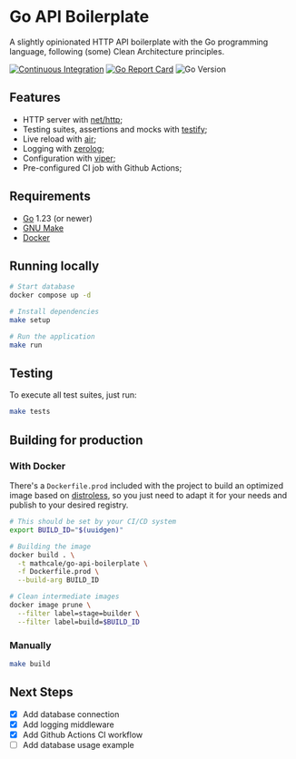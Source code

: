 # Go API Boilerplate

A slightly opinionated HTTP API boilerplate with the Go programming language, following (some) Clean Architecture principles.

[![Continuous Integration](https://github.com/mathcale/go-api-boilerplate/actions/workflows/ci.yaml/badge.svg)](https://github.com/mathcale/go-api-boilerplate/actions/workflows/ci.yaml)
[![Go Report Card](https://goreportcard.com/badge/github.com/mathcale/go-api-boilerplate)](https://goreportcard.com/report/github.com/mathcale/go-api-boilerplate)
![Go Version](https://img.shields.io/badge/go%20version-%3E=1.23-61CFDD.svg)

## Features

- HTTP server with [net/http](https://pkg.go.dev/net/http#hdr-Servers);
- Testing suites, assertions and mocks with [testify](https://github.com/stretchr/testify);
- Live reload with [air](https://github.com/air-verse/air);
- Logging with [zerolog](https://github.com/rs/zerolog);
- Configuration with [viper](https://github.com/spf13/viper);
- Pre-configured CI job with Github Actions;

## Requirements

- [Go](https://go.dev/) 1.23 (or newer)
- [GNU Make](https://www.gnu.org/software/make/)
- [Docker](https://www.docker.com/)

## Running locally

```sh
# Start database
docker compose up -d

# Install dependencies
make setup

# Run the application
make run
```

## Testing

To execute all test suites, just run:

```sh
make tests
```

## Building for production

### With Docker

There's a `Dockerfile.prod` included with the project to build an optimized image based on [distroless](https://github.com/GoogleContainerTools/distroless), so you just need to adapt it for your needs and publish to your desired registry.

```sh
# This should be set by your CI/CD system
export BUILD_ID="$(uuidgen)"

# Building the image
docker build . \
  -t mathcale/go-api-boilerplate \
  -f Dockerfile.prod \
  --build-arg BUILD_ID

# Clean intermediate images
docker image prune \
  --filter label=stage=builder \
  --filter label=build=$BUILD_ID
```

### Manually

```sh
make build
```

## Next Steps

- [X] Add database connection
- [X] Add logging middleware
- [X] Add Github Actions CI workflow
- [ ] Add database usage example
